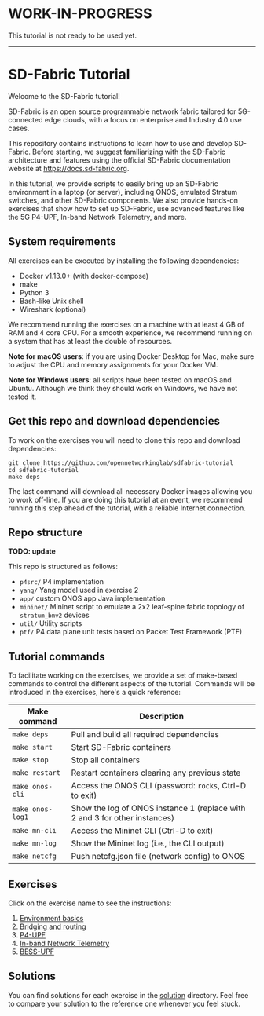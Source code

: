 <!--
Copyright 2022-present Open Networking Foundation
SPDX-License-Identifier: Apache-2.0
-->

# WORK-IN-PROGRESS

This tutorial is not ready to be used yet.

***

# SD-Fabric Tutorial

Welcome to the SD-Fabric tutorial!

SD-Fabric is an open source programmable network fabric tailored for
5G-connected edge clouds, with a focus on enterprise and Industry 4.0 use cases.

This repository contains instructions to learn how to use and develop SD-Fabric.
Before starting, we suggest familiarizing with the SD-Fabric architecture and
features using the official SD-Fabric documentation website at
<https://docs.sd-fabric.org>.

In this tutorial, we provide scripts to easily bring up an SD-Fabric environment
in a laptop (or server), including ONOS, emulated Stratum switches, and other
SD-Fabric components. We also provide hands-on exercises that show how to set up
SD-Fabric, use advanced features like the 5G P4-UPF, In-band Network Telemetry,
and more.

## System requirements

All exercises can be executed by installing the following dependencies:

* Docker v1.13.0+ (with docker-compose)
* make
* Python 3
* Bash-like Unix shell
* Wireshark (optional)

We recommend running the exercises on a machine with at least 4 GB of RAM and 4
core CPU. For a smooth experience, we recommend running on a system that has at
least the double of resources.

**Note for macOS users**: if you are using Docker Desktop for Mac, make sure to
adjust the CPU and memory assignments for your Docker VM.

**Note for Windows users**: all scripts have been tested on macOS and Ubuntu.
Although we think they should work on Windows, we have not tested it.

## Get this repo and download dependencies

To work on the exercises you will need to clone this repo and download dependencies:

    git clone https://github.com/opennetworkinglab/sdfabric-tutorial
    cd sdfabric-tutorial
    make deps

The last command will download all necessary Docker images allowing you to work
off-line. If you are doing this tutorial at an event, we recommend running this
step ahead of the tutorial, with a reliable Internet connection.

## Repo structure

**TODO: update**

This repo is structured as follows:

 * `p4src/` P4 implementation
 * `yang/` Yang model used in exercise 2
 * `app/` custom ONOS app Java implementation
 * `mininet/` Mininet script to emulate a 2x2 leaf-spine fabric topology of
   `stratum_bmv2` devices
 * `util/` Utility scripts
 * `ptf/` P4 data plane unit tests based on Packet Test Framework (PTF)

## Tutorial commands

To facilitate working on the exercises, we provide a set of make-based commands
to control the different aspects of the tutorial. Commands will be introduced in
the exercises, here's a quick reference:

| Make command      | Description                                                                |
|-------------------|----------------------------------------------------------------------------|
| `make deps`       | Pull and build all required dependencies                                   |
| `make start`      | Start SD-Fabric containers                                                 |
| `make stop`       | Stop all containers                                                        |
| `make restart`    | Restart containers clearing any previous state                             |
| `make onos-cli`   | Access the ONOS CLI (password: `rocks`, Ctrl-D to exit)                    |
| `make onos-log1`  | Show the log of ONOS instance 1 (replace with 2 and 3 for other instances) |
| `make mn-cli`     | Access the Mininet CLI (Ctrl-D to exit)                                    |
| `make mn-log`     | Show the Mininet log (i.e., the CLI output)                                |
| `make netcfg`     | Push netcfg.json file (network config) to ONOS                             |

## Exercises

Click on the exercise name to see the instructions:

 1. [Environment basics](./EXERCISE-1.md)
 2. [Bridging and routing](./EXERCISE-2.md)
 3. [P4-UPF](./EXERCISE-3.md)
 4. [In-band Network Telemetry](./EXERCISE-4.md)
 5. [BESS-UPF](./EXERCISE-5.md)
## Solutions

You can find solutions for each exercise in the [solution](solution) directory.
Feel free to compare your solution to the reference one whenever you feel stuck.
